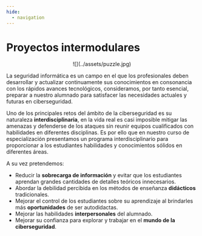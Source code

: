 ```yaml
---
hide:
  - navigation
---
```


# Proyectos intermodulares

<center>
![](../assets/puzzle.jpg)
</center>

La seguridad informática es un campo en el que los profesionales deben desarrollar y actualizar continuamente sus conocimientos en consonancia con los rápidos avances tecnológicos, consideramos, por tanto esencial, preparar a nuestro alumnado para satisfacer las necesidades actuales y futuras en ciberseguridad. 

Uno de los principales retos del ámbito de la ciberseguridad es su naturaleza **interdisciplinaria**, en la vida real es casi imposible mitigar las amenazas y defenderse de los ataques sin reunir equipos cualificados con habilidades en diferentes disciplinas. Es por ello que en nuestro curso de especialización presentamos un programa interdisciplinario para proporcionar a los estudiantes habilidades y conocimientos sólidos en diferentes áreas. 

 A su vez pretendemos:
 
 * Reducir la **sobrecarga de información** y evitar que los estudiantes aprendan grandes cantidades de detalles teóricos innecesarios.
 * Abordar la debilidad percibida en los métodos de enseñanza **didácticos** tradicionales.
 * Mejorar el control de los estudiantes sobre su aprendizaje al brindarles más **oportunidades** de ser autodidactas.
 * Mejorar las habilidades **interpersonales** del alumnado.
 * Mejorar su confianza para explorar y trabajar en el **mundo de la ciberseguridad**.
